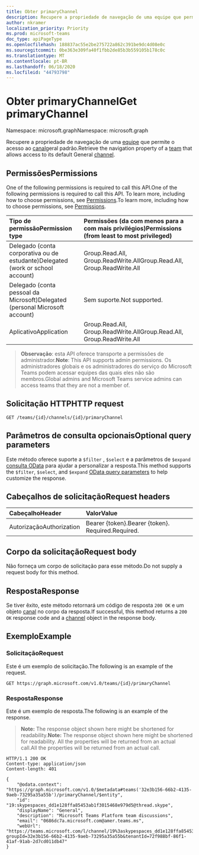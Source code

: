 ```yaml
---
title: Obter primaryChannel
description: Recupere a propriedade de navegação de uma equipe que permite o acesso ao canal geral padrão.
author: nkramer
localization_priority: Priority
ms.prod: microsoft-teams
doc_type: apiPageType
ms.openlocfilehash: 188837ac55e2be275722a862c391be9dc4d08e0c
ms.sourcegitcommit: 0be363e309fa40f1fbb2de85b3b559105b178c0c
ms.translationtype: MT
ms.contentlocale: pt-BR
ms.lasthandoff: 06/18/2020
ms.locfileid: "44793798"
---
```

# <a name="get-primarychannel"></a><span data-ttu-id="400a2-103">Obter primaryChannel</span><span class="sxs-lookup"><span data-stu-id="400a2-103">Get primaryChannel</span></span>

<span data-ttu-id="400a2-104">Namespace: microsoft.graph</span><span class="sxs-lookup"><span data-stu-id="400a2-104">Namespace: microsoft.graph</span></span>

<span data-ttu-id="400a2-105">Recupere a propriedade de navegação de uma [equipe](../resources/team.md) que permite o acesso ao [canal](../resources/channel.md)geral padrão.</span><span class="sxs-lookup"><span data-stu-id="400a2-105">Retrieve the navigation property of a [team](../resources/team.md) that allows access to its default General [channel](../resources/channel.md).</span></span>

## <a name="permissions"></a><span data-ttu-id="400a2-106">Permissões</span><span class="sxs-lookup"><span data-stu-id="400a2-106">Permissions</span></span>
<span data-ttu-id="400a2-107">One of the following permissions is required to call this API.</span><span class="sxs-lookup"><span data-stu-id="400a2-107">One of the following permissions is required to call this API.</span></span> <span data-ttu-id="400a2-108">To learn more, including how to choose permissions, see [Permissions](/graph/permissions-reference).</span><span class="sxs-lookup"><span data-stu-id="400a2-108">To learn more, including how to choose permissions, see [Permissions](/graph/permissions-reference).</span></span>

|<span data-ttu-id="400a2-109">Tipo de permissão</span><span class="sxs-lookup"><span data-stu-id="400a2-109">Permission type</span></span>      | <span data-ttu-id="400a2-110">Permissões (da com menos para a com mais privilégios)</span><span class="sxs-lookup"><span data-stu-id="400a2-110">Permissions (from least to most privileged)</span></span>              |
|:--------------------|:---------------------------------------------------------|
|<span data-ttu-id="400a2-111">Delegado (conta corporativa ou de estudante)</span><span class="sxs-lookup"><span data-stu-id="400a2-111">Delegated (work or school account)</span></span> | <span data-ttu-id="400a2-112">Group.Read.All, Group.ReadWrite.All</span><span class="sxs-lookup"><span data-stu-id="400a2-112">Group.Read.All, Group.ReadWrite.All</span></span>    |
|<span data-ttu-id="400a2-113">Delegado (conta pessoal da Microsoft)</span><span class="sxs-lookup"><span data-stu-id="400a2-113">Delegated (personal Microsoft account)</span></span> | <span data-ttu-id="400a2-114">Sem suporte.</span><span class="sxs-lookup"><span data-stu-id="400a2-114">Not supported.</span></span>    |
|<span data-ttu-id="400a2-115">Aplicativo</span><span class="sxs-lookup"><span data-stu-id="400a2-115">Application</span></span> | <span data-ttu-id="400a2-116">Group.Read.All, Group.ReadWrite.All</span><span class="sxs-lookup"><span data-stu-id="400a2-116">Group.Read.All, Group.ReadWrite.All</span></span>    |

> <span data-ttu-id="400a2-117">**Observação**: esta API oferece transporte a permissões de administrador.</span><span class="sxs-lookup"><span data-stu-id="400a2-117">**Note**: This API supports admin permissions.</span></span> <span data-ttu-id="400a2-118">Os administradores globais e os administradores do serviço do Microsoft Teams podem acessar equipes das quais eles não são membros.</span><span class="sxs-lookup"><span data-stu-id="400a2-118">Global admins and Microsoft Teams service admins can access teams that they are not a member of.</span></span>

## <a name="http-request"></a><span data-ttu-id="400a2-119">Solicitação HTTP</span><span class="sxs-lookup"><span data-stu-id="400a2-119">HTTP request</span></span>
<!-- { "blockType": "ignored" } -->
```http
GET /teams/{id}/channels/{id}/primaryChannel

```

## <a name="optional-query-parameters"></a><span data-ttu-id="400a2-120">Parâmetros de consulta opcionais</span><span class="sxs-lookup"><span data-stu-id="400a2-120">Optional query parameters</span></span>

<span data-ttu-id="400a2-121">Este método oferece suporte a `$filter` , `$select` e a parâmetros de `$expand` [consulta OData](/graph/query-parameters) para ajudar a personalizar a resposta.</span><span class="sxs-lookup"><span data-stu-id="400a2-121">This method supports the `$filter`, `$select`, and `$expand` [OData query parameters](/graph/query-parameters) to help customize the response.</span></span>

## <a name="request-headers"></a><span data-ttu-id="400a2-122">Cabeçalhos de solicitação</span><span class="sxs-lookup"><span data-stu-id="400a2-122">Request headers</span></span>
| <span data-ttu-id="400a2-123">Cabeçalho</span><span class="sxs-lookup"><span data-stu-id="400a2-123">Header</span></span>       | <span data-ttu-id="400a2-124">Valor</span><span class="sxs-lookup"><span data-stu-id="400a2-124">Value</span></span> |
|:---------------|:--------|
| <span data-ttu-id="400a2-125">Autorização</span><span class="sxs-lookup"><span data-stu-id="400a2-125">Authorization</span></span>  | <span data-ttu-id="400a2-126">Bearer {token}.</span><span class="sxs-lookup"><span data-stu-id="400a2-126">Bearer {token}.</span></span> <span data-ttu-id="400a2-127">Required.</span><span class="sxs-lookup"><span data-stu-id="400a2-127">Required.</span></span>  |

## <a name="request-body"></a><span data-ttu-id="400a2-128">Corpo da solicitação</span><span class="sxs-lookup"><span data-stu-id="400a2-128">Request body</span></span>
<span data-ttu-id="400a2-129">Não forneça um corpo de solicitação para esse método.</span><span class="sxs-lookup"><span data-stu-id="400a2-129">Do not supply a request body for this method.</span></span>

## <a name="response"></a><span data-ttu-id="400a2-130">Resposta</span><span class="sxs-lookup"><span data-stu-id="400a2-130">Response</span></span>

<span data-ttu-id="400a2-131">Se tiver êxito, este método retornará um código de resposta `200 OK` e um objeto [canal](../resources/channel.md) no corpo da resposta.</span><span class="sxs-lookup"><span data-stu-id="400a2-131">If successful, this method returns a `200 OK` response code and a [channel](../resources/channel.md) object in the response body.</span></span>

## <a name="example"></a><span data-ttu-id="400a2-132">Exemplo</span><span class="sxs-lookup"><span data-stu-id="400a2-132">Example</span></span>
### <a name="request"></a><span data-ttu-id="400a2-133">Solicitação</span><span class="sxs-lookup"><span data-stu-id="400a2-133">Request</span></span>
<span data-ttu-id="400a2-134">Este é um exemplo de solicitação.</span><span class="sxs-lookup"><span data-stu-id="400a2-134">The following is an example of the request.</span></span>
<!-- {
  "blockType": "request",
  "name": "get_primaryChannel"
}-->
```http
GET https://graph.microsoft.com/v1.0/teams/{id}/primaryChannel
```
### <a name="response"></a><span data-ttu-id="400a2-135">Resposta</span><span class="sxs-lookup"><span data-stu-id="400a2-135">Response</span></span>
<span data-ttu-id="400a2-136">Este é um exemplo de resposta.</span><span class="sxs-lookup"><span data-stu-id="400a2-136">The following is an example of the response.</span></span> 

><span data-ttu-id="400a2-137">**Note:** The response object shown here might be shortened for readability.</span><span class="sxs-lookup"><span data-stu-id="400a2-137">**Note:** The response object shown here might be shortened for readability.</span></span> <span data-ttu-id="400a2-138">All the properties will be returned from an actual call.</span><span class="sxs-lookup"><span data-stu-id="400a2-138">All the properties will be returned from an actual call.</span></span>
<!-- {
  "blockType": "response",
  "truncated": true,
  "@odata.type": "microsoft.graph.team"
} -->
```http
HTTP/1.1 200 OK
Content-type: application/json
Content-length: 401

{
    "@odata.context": "https://graph.microsoft.com/v1.0/$metadata#teams('32e3b156-66b2-4135-9aeb-73295a35a55b')/primaryChannel/$entity",
    "id": "19:skypespaces_dd1e128ffa85453ab1f3015468e979d5@thread.skype",
    "displayName": "General",
    "description": "Microsoft Teams Platform team discussions",
    "email": "0686dc7a.microsoft.com@amer.teams.ms",
    "webUrl": "https://teams.microsoft.com/l/channel/19%3askypespaces_dd1e128ffa85453ab1f3015468e979d5%40thread.skype/General?groupId=32e3b156-66b2-4135-9aeb-73295a35a55b&tenantId=72f988bf-86f1-41af-91ab-2d7cd011db47"
}
```
<!-- uuid: 8fcb5dbc-d5aa-4681-8e31-b001d5168d79
2015-10-25 14:57:30 UTC -->
<!-- {
  "type": "#page.annotation",
  "description": "get primaryChannel",
  "keywords": "",
  "section": "documentation",
  "tocPath": "",
  "suppressions": [
  ]
}-->
